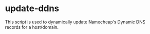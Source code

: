 # update-ddns

This script is used to dynamically update Namecheap's Dynamic DNS records for a host/domain.
